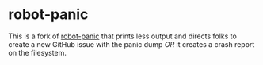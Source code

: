 # robot-panic

This is a fork of [robot-panic](https://github.com/rust-cli/robot-panic) that prints less output and directs folks to create a new GitHub issue with the panic dump _OR_ it creates a crash report on the filesystem.
